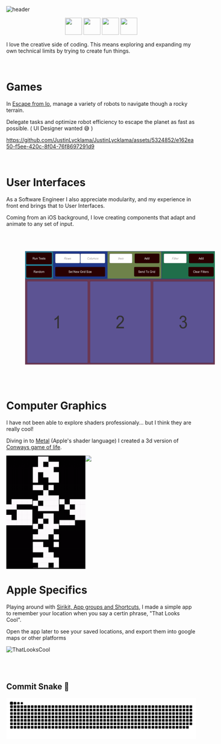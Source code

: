 ![header](https://capsule-render.vercel.app/api?type=waving&height=90&text=Creative%20Code&fontAlign=50&fontAlignY=60&color=gradient)

<p align="center">
  <img src="https://cdn.jsdelivr.net/gh/devicons/devicon@latest/icons/swift/swift-original.svg" width="45" height="45" />
  <img src="https://cdn.jsdelivr.net/gh/devicons/devicon@latest/icons/unity/unity-original.svg" width="45" height="45" />
  <img src="https://cdn.jsdelivr.net/gh/devicons/devicon@latest/icons/android/android-original.svg" width="45" height="45" />
  <img src="https://cdn.jsdelivr.net/gh/devicons/devicon@latest/icons/python/python-original.svg" width="45" height="45" />
</p>

I love the creative side of coding. This means exploring and expanding my own technical limits by trying to create fun things.

<br>

# Games

In [Escape from Io](https://justinlycklama.github.io/Escape-From-Io/), manage a variety of robots to navigate though a rocky terrain. 

Delegate tasks and optimize robot efficiency to escape the planet as fast as possible. ( UI Designer wanted 😅 )

https://github.com/JustinLycklama/JustinLycklama/assets/5324852/e162ea50-f5ee-420c-8f04-76f8697291d9

<br>

# User Interfaces

As a Software Engineer I also appreciate modularity, and my experience in front end brings that to User Interfaces. 

Coming from an iOS background, I love creating components that adapt and animate to any set of input.

<img height=300 src="https://github.com/justinlycklama/UnityReactiveGrid/blob/master/ReactiveGridDemo.gif" style="margin: 50px;">

<br>

# Computer Graphics

I have not been able to explore shaders professionaly... but I think they are really cool!

Diving in to [Metal](https://developer.apple.com/metal/) (Apple's shader language) I created a 3d version of [Conways game of life](https://en.wikipedia.org/wiki/Conway%27s_Game_of_Life).

<div style="display:flex;" width="400" height="300">
  <img src="https://github.com/justinlycklama/ConwaysCube/blob/main/conwaysFlatCube.gif" style="max-width: 50%; display: inline-block;" height=300>
  <img src="https://github.com/justinlycklama/ConwaysCube/blob/main/conwaysCube.gif" style="max-width: 50%; display: inline-block;" height=300>
</div>

# Apple Specifics
Playing around with [Sirikit, App groups and Shortcuts](https://medium.com/tribalscale/sharing-data-with-siri-and-realm-646e7b50c2bb), I made a simple app to remember your location when you say a certin phrase, "That Looks Cool".

Open the app later to see your saved locations, and export them into google maps or other platforms

![ThatLooksCool](https://github.com/JustinLycklama/JustinLycklama/assets/5324852/c48c4c48-f4f5-4bf6-b1a2-29dd341804d4)

<br><br>
## Commit Snake 🐍

<picture>
  <source media="(prefers-color-scheme: dark)" srcset="https://github.com/justinlycklama/justinlycklama/blob/output/github-snake-dark.svg" />
  <source media="(prefers-color-scheme: light)" srcset="https://github.com/justinlycklama/justinlycklama/blob/output/github-snake.svg" />
  <img alt="github-snake" src="github-snake.svg" />
</picture>
